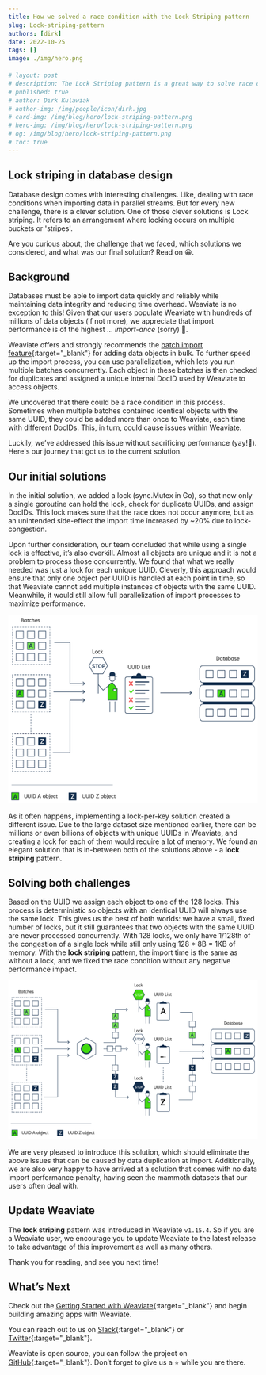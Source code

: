 ```yaml
---
title: How we solved a race condition with the Lock Striping pattern
slug: Lock-striping-pattern
authors: [dirk] 
date: 2022-10-25
tags: []
image: ./img/hero.png

# layout: post
# description: The Lock Striping pattern is a great way to solve race conditions - for example, when dealing with concurrent batch imports containing objects with the same UUID - without sacrificing performance.
# published: true
# author: Dirk Kulawiak
# author-img: /img/people/icon/dirk.jpg
# card-img: /img/blog/hero/lock-striping-pattern.png
# hero-img: /img/blog/hero/lock-striping-pattern.png
# og: /img/blog/hero/lock-striping-pattern.png
# toc: true
---
```

## Lock striping in database design
Database design comes with interesting challenges. Like, dealing with race conditions when importing data in parallel streams. But for every new challenge, there is a clever solution. One of those clever solutions is Lock striping. It refers to an arrangement where locking occurs on multiple buckets or 'stripes'. 

Are you curious about, the challenge that we faced, which solutions we considered, and what was our final solution? Read on 😀.

## Background
Databases must be able to import data quickly and reliably while maintaining data integrity and reducing time overhead. Weaviate is no exception to this! Given that our users populate Weaviate with hundreds of millions of data objects (if not more), we appreciate that import performance is of the highest ... *import-ance* (sorry) 🥁.

Weaviate offers and strongly recommends the [batch import feature](/developers/weaviate/current/getting-started/import.html#importing){:target="_blank"} for adding data objects in bulk. To further speed up the import process, you can use parallelization, which lets you run multiple batches concurrently. Each object in these batches is then checked for duplicates and assigned a unique internal DocID used by Weaviate to access objects.

We uncovered that there could be a race condition in this process. Sometimes when multiple batches contained identical objects with the same UUID, they could be added more than once to Weaviate, each time with different DocIDs. This, in turn, could cause issues within Weaviate.

Luckily, we’ve addressed this issue without sacrificing performance (yay!🥳). Here's our journey that got us to the current solution.

## Our initial solutions
In the initial solution, we added a lock (sync.Mutex in Go), so that now only a single goroutine can hold the lock, check for duplicate UUIDs, and assign DocIDs. This lock makes sure that the race does not occur anymore, but as an unintended side-effect the import time increased by ~20% due to lock-congestion.

Upon further consideration, our team concluded that while using a single lock is effective, it’s also overkill. Almost all objects are unique and it is not a problem to process those concurrently. We found that what we really needed was just a lock for each unique UUID. Cleverly, this approach would ensure that only one object per UUID is handled at each point in time, so that Weaviate cannot add multiple instances of objects with the same UUID. Meanwhile, it would still allow full parallelization of import processes to maximize performance.

![Single-lock solution](./img/single-lock-solution.png)

As it often happens, implementing a lock-per-key solution created a different issue. Due to the large dataset size mentioned earlier, there can be millions or even billions of objects with unique UUIDs in Weaviate, and creating a lock for each of them would require a lot of memory. We found an elegant solution that is in-between both of the solutions above - a **lock striping** pattern.

## Solving both challenges
Based on the UUID we assign each object to one of the 128 locks. This process is deterministic so objects with an identical UUID will always use the same lock. This gives us the best of both worlds: we have a small, fixed number of locks, but it still guarantees that two objects with the same UUID are never processed concurrently. With 128 locks, we only have 1/128th of the congestion of a single lock while still only using 128 * 8B = 1KB of memory. With the **lock striping** pattern, the import time is the same as without a lock, and we fixed the race condition without any negative performance impact.

![lock striping solution](./img/lock-striping-solution.png)

We are very pleased to introduce this solution, which should eliminate the above issues that can be caused by data duplication at import. Additionally, we are also very happy to have arrived at a solution that comes with no data import performance penalty, having seen the mammoth datasets that our users often deal with.

## Update Weaviate
The **lock striping** pattern was introduced in Weaviate `v1.15.4`. So if you are a Weaviate user, we encourage you to update Weaviate to the latest release to take advantage of this improvement as well as many others.

Thank you for reading, and see you next time!

## What’s Next
Check out the [Getting Started with Weaviate](https://weaviate.io/developers/weaviate/current/getting-started/index.html){:target="_blank"} and begin building amazing apps with Weaviate.

You can reach out to us on [Slack](https://join.slack.com/t/weaviate/shared_invite/zt-goaoifjr-o8FuVz9b1HLzhlUfyfddhw){:target="_blank"} or [Twitter](https://twitter.com/weaviate_io){:target="_blank"}.

Weaviate is open source, you can follow the project on [GitHub](https://github.com/semi-technologies/weaviate){:target="_blank"}. Don’t forget to give us a ⭐️ while you are there.
